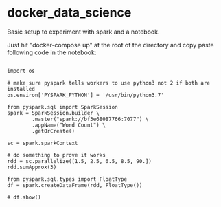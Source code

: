 # docker_data_science

Basic setup to experiment with spark and a notebook.

Just hit "docker-compose up" at the root of the directory and 
copy paste following code in the notebook:

<pre><code>
import os

# make sure pyspark tells workers to use python3 not 2 if both are installed
os.environ['PYSPARK_PYTHON'] = '/usr/bin/python3.7'

from pyspark.sql import SparkSession
spark = SparkSession.builder \
        .master("spark://bf3e68087766:7077") \
        .appName("Word Count") \
        .getOrCreate()

sc = spark.sparkContext

# do something to prove it works
rdd = sc.parallelize([1.5, 2.5, 6.5, 8.5, 90.])
rdd.sumApprox(3)

from pyspark.sql.types import FloatType
df = spark.createDataFrame(rdd, FloatType())

# df.show()
</code></pre>
